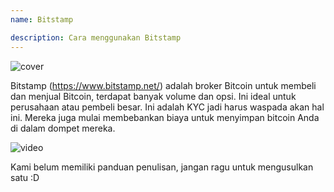 ```yaml
---
name: Bitstamp

description: Cara menggunakan Bitstamp
---
```


![cover](assets/cover.webp)

Bitstamp (https://www.bitstamp.net/) adalah broker Bitcoin untuk membeli dan menjual Bitcoin, terdapat banyak volume dan opsi. Ini ideal untuk perusahaan atau pembeli besar. Ini adalah KYC jadi harus waspada akan hal ini. Mereka juga mulai membebankan biaya untuk menyimpan bitcoin Anda di dalam dompet mereka.

![video](https://youtu.be/enL6T9J-LnQ)

Kami belum memiliki panduan penulisan, jangan ragu untuk mengusulkan satu :D